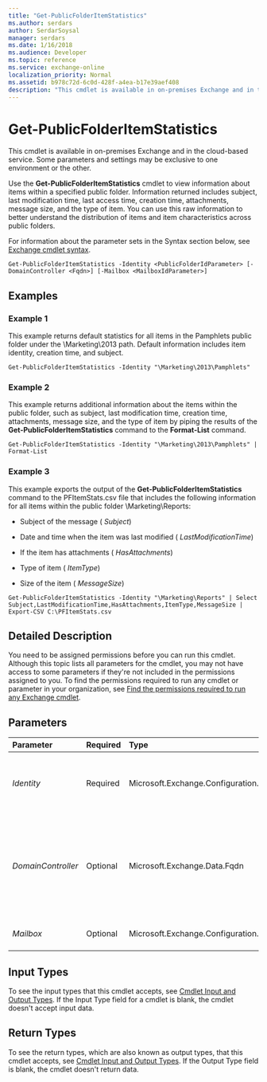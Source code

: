 ```yaml
---
title: "Get-PublicFolderItemStatistics"
ms.author: serdars
author: SerdarSoysal
manager: serdars
ms.date: 1/16/2018
ms.audience: Developer
ms.topic: reference
ms.service: exchange-online
localization_priority: Normal
ms.assetid: b978c72d-6c0d-428f-a4ea-b17e39aef408
description: "This cmdlet is available in on-premises Exchange and in the cloud-based service. Some parameters and settings may be exclusive to one environment or the other."
---
```


# Get-PublicFolderItemStatistics

This cmdlet is available in on-premises Exchange and in the cloud-based service. Some parameters and settings may be exclusive to one environment or the other. 
  
Use the **Get-PublicFolderItemStatistics** cmdlet to view information about items within a specified public folder. Information returned includes subject, last modification time, last access time, creation time, attachments, message size, and the type of item. You can use this raw information to better understand the distribution of items and item characteristics across public folders.
  
For information about the parameter sets in the Syntax section below, see [Exchange cmdlet syntax](https://technet.microsoft.com/library/bb123552.aspx). 
  
```
Get-PublicFolderItemStatistics -Identity <PublicFolderIdParameter> [-DomainController <Fqdn>] [-Mailbox <MailboxIdParameter>]

```

## Examples
<a name="Examples"> </a>

### Example 1

This example returns default statistics for all items in the Pamphlets public folder under the \Marketing\2013 path. Default information includes item identity, creation time, and subject.
  
```
Get-PublicFolderItemStatistics -Identity "\Marketing\2013\Pamphlets"
```

### Example 2

This example returns additional information about the items within the public folder, such as subject, last modification time, creation time, attachments, message size, and the type of item by piping the results of the **Get-PublicFolderItemStatistics** command to the **Format-List** command.
  
```
Get-PublicFolderItemStatistics -Identity "\Marketing\2013\Pamphlets" | Format-List
```

### Example 3

This example exports the output of the **Get-PublicFolderItemStatistics** command to the PFItemStats.csv file that includes the following information for all items within the public folder \Marketing\Reports:
  
- Subject of the message ( _Subject_)
    
- Date and time when the item was last modified ( _LastModificationTime_)
    
- If the item has attachments ( _HasAttachments_)
    
- Type of item ( _ItemType_)
    
- Size of the item ( _MessageSize_)
    
```
Get-PublicFolderItemStatistics -Identity "\Marketing\Reports" | Select Subject,LastModificationTime,HasAttachments,ItemType,MessageSize | Export-CSV C:\PFItemStats.csv
```

## Detailed Description
<a name="DetailedDescription"> </a>

You need to be assigned permissions before you can run this cmdlet. Although this topic lists all parameters for the cmdlet, you may not have access to some parameters if they're not included in the permissions assigned to you. To find the permissions required to run any cmdlet or parameter in your organization, see [Find the permissions required to run any Exchange cmdlet](https://technet.microsoft.com/library/mt432940.aspx).
  
## Parameters
<a name="DetailedDescription"> </a>

|**Parameter**|**Required**|**Type**|**Description**|
|:-----|:-----|:-----|:-----|
| _Identity_ <br/> |Required  <br/> |Microsoft.Exchange.Configuration.Tasks.PublicFolderIdParameter  <br/> |The  _Identity_ parameter specifies the GUID or public folder name that represents a specific public folder. You can also include the path using the following format: \ _TopLevelPublicFolder\PublicFolder_ <br/> |
| _DomainController_ <br/> |Optional  <br/> |Microsoft.Exchange.Data.Fqdn  <br/> |This parameter is available only in on-premises Exchange.  <br/> The  _DomainController_ parameter specifies the domain controller that's used by this cmdlet to read data from or write data to Active Directory. You identify the domain controller by its fully qualified domain name (FQDN). For example, `dc01.contoso.com`.  <br/> |
| _Mailbox_ <br/> |Optional  <br/> |Microsoft.Exchange.Configuration.Tasks.MailboxIdParameter  <br/> |The  _Mailbox_ parameter specifies the identity of the hierarchy public folder mailbox. <br/> |
   
## Input Types
<a name="InputTypes"> </a>

To see the input types that this cmdlet accepts, see [Cmdlet Input and Output Types](http://go.microsoft.com/fwlink/p/?linkId=616387). If the Input Type field for a cmdlet is blank, the cmdlet doesn't accept input data. 
  
## Return Types
<a name="ReturnTypes"> </a>

To see the return types, which are also known as output types, that this cmdlet accepts, see [Cmdlet Input and Output Types](http://go.microsoft.com/fwlink/p/?linkId=616387). If the Output Type field is blank, the cmdlet doesn't return data. 
  

